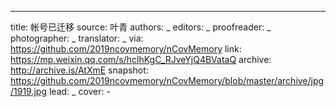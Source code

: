 -------------
title: 帐号已迁移
source: 叶青
authors: _
editors: _
proofreader: _
photographer: _
translator: _
via: https://github.com/2019ncovmemory/nCovMemory
link: https://mp.weixin.qq.com/s/hclhKgC_RJveYjQ4BVataQ
archive: http://archive.is/AtXmE
snapshot: https://github.com/2019ncovmemory/nCovMemory/blob/master/archive/jpg/1919.jpg
lead: _
cover: -
